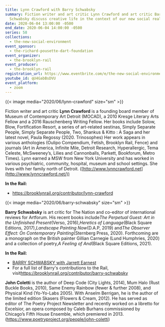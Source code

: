 ```yaml
---
title: Lynn Crawford with Barry Schwabsky
summary: Fiction writer and art critic Lynn Crawford and art critic Barry
  Schwabsky discuss creative life in the context of our new social reality.
date: 2020-06-04 13:00:00 -0500
end_date: 2020-06-04 14:00:00 -0500
series: 58
collections:
  - the-new-social-environment
event_sponsor:
  - the-richard-pousette-dart-foundation
event_organizer:
  - the-brooklyn-rail
event_producer:
  - the-brooklyn-rail
registration_url: https://www.eventbrite.com/e/the-new-social-environment-58-lynn-crawford-tickets-106823834966
youtube_id: qU4GabBsDVU
event_platform:
  - zoom
---
```

{{< image media="2020/06/lynn-crawford" size="sm" >}}

Fiction writer and art critic **Lynn Crawford** is a founding board member of Museum of Contemporary Art Detroit (MOCAD), a 2010 Kresge Literary Arts Fellow and a 2016 Rauschenberg Writing Fellow. Her books include Solow, Blow, Fortification Resort, a series of art-related sestinas, Simply Separate People, Simply Separate People, Two, Shankus & Kitto : A Saga and her latest novel, Paula Regossy (2020. Trinosophes) Her work appears in various anthologies (Oulipo Compendium, Fetish, Brooklyn Rail, Fence) and journals (Art in America, Infinite Mile, Detroit Research, Hyperallergic, Tema Celeste, McSweeney’s, Lilies and Cannonballs, Parkett, Bookforum, Metro Times). Lynn earned a MSW from New York University and has worked in various psychiatric, community, hospital, museum and school settings. She lives with her family north of Detroit. ([http://www.lynncrawford.net](http://www.lynncrawford.net/))

**In the Rail:**

* <https://brooklynrail.org/contributor/lynn-crawford>

{{< image media="2020/06/barry-schwabsky" size="sm" >}}

**Barry Schwabsky** is art critic for The Nation and co-editor of international reviews for Artforum. His recent books include*The Perpetual Guest: Art in the Unfinished Present*(Verso, 2016),*Heretics of Language*(Black Square Editions, 2017),*Landscape Painting Now*(D.A.P, 2019) and*The Observer Effect: On Contemporary Painting*(Sternberg Press, 2020). Forthcoming are a monograph on the British painter Gillian Carnegie (Lund Humphries, 2020) and a collection of poetry,*A Feeling of And*(Black Square Editions, 2021).

**In the Rail:**[](https://brooklynrail.org/contributor/barry-schwabsky)

* [BARRY SCHWABSKY with Jarrett Earnest](https://brooklynrail.org/2017/04/art/Barry-Schwabsky-with-Jarrett-Earnest)
* For a full list of Barry's contributions to the Rail, visit<https://brooklynrail.org/contributor/barry-schwabsky>

**John Coletti** is the author of Deep Code (City Lights, 2014), Mum Halo (Rust Buckle Books, 2010), Same Enemy Rainbow (fewer & further 2008), and Physical Kind (Yo-Yo-Labs 2005). With Anselm Berrigan, he is the author of the limited edition Skasers (Flowers & Cream, 2012). He has served as editor of The Poetry Project Newsletter and recently worked on a libretto for Excelsior, an opera composed by Caleb Burhans commissioned by Chicago’s Fifth House Ensemble, which premiered in 2013. (<https://www.poetryproject.org/people/john-coletti>)